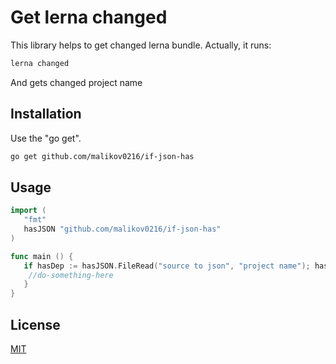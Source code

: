 # Get lerna changed

This library helps to get changed lerna bundle. Actually, it runs:

```bash
lerna changed
```
And gets changed project name
## Installation

Use the "go get".

```bash
go get github.com/malikov0216/if-json-has
```

## Usage

```go
import (
   "fmt"
   hasJSON "github.com/malikov0216/if-json-has"
)

func main () {
   if hasDep := hasJSON.FileRead("source to json", "project name"); hasDep {
   	//do-something-here
   }
}
```

## License
[MIT](https://choosealicense.com/licenses/mit/)